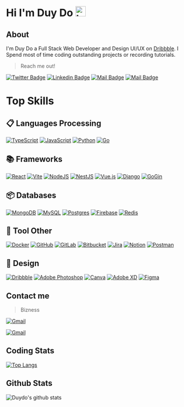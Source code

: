 # Hi I'm Duy Do <img src="https://user-images.githubusercontent.com/1303154/88677602-1635ba80-d120-11ea-84d8-d263ba5fc3c0.gif" width="28px" height="28px" alt="hi">

## About

I'm Duy Do a Full Stack Web Developer and Design UI/UX on [Dribbble](https://dribbble.com/duydoit). I Spend most of time coding outstanding projects or recording tutorials.

> Reach me out!

[![Twitter Badge](https://img.shields.io/badge/-@Duyda14-1ca0f1?style=flat&labelColor=1ca0f1&logo=twitter&logoColor=white&link=https://twitter.com/Ipenywis)](https://twitter.com/Duyda14) [![Linkedin Badge](https://img.shields.io/badge/-@Duyda-0e76a8?style=flat&labelColor=0e76a8&logo=linkedin&logoColor=white)](https://www.linkedin.com/in/duydo1402/) [![Mail Badge](https://img.shields.io/badge/-@duyda1402-e84393?style=flat&labelColor=e84393&logo=instagram&logoColor=white)](https://instagram.com/duydo1402) [![Mail Badge](https://img.shields.io/badge/-@duyda-c0392b?style=flat&labelColor=c0392b&logo=gmail&logoColor=white)](mailto:duy.da.d1997@gmail.com)

<!-- TODO: Add last video link -->

# Top Skills

<!-- TODO: Make technologies links takes you to repositories -->

## 📋 Languages Processing

[![TypeScript](https://img.shields.io/badge/typescript-%23007ACC.svg?style=for-the-badge&logo=typescript&logoColor=white)](#) [![JavaScript](https://img.shields.io/badge/javascript-%23323330.svg?style=for-the-badge&logo=javascript&logoColor=%23F7DF1E)](#) [![Python](https://img.shields.io/badge/python-3670A0?style=for-the-badge&logo=python&logoColor=ffdd54)](#)
[![Go](https://img.shields.io/badge/go-%2300ADD8.svg?style=for-the-badge&logo=go&logoColor=white)](#)

## 📚 Frameworks

[![React](https://img.shields.io/badge/react-%2320232a.svg?style=for-the-badge&logo=react&logoColor=%2361DAFB)](#) [![Vite](https://img.shields.io/badge/vite-%23646CFF.svg?style=for-the-badge&logo=vite&logoColor=white)](#)
[![NodeJS](https://img.shields.io/badge/node.js-6DA55F?style=for-the-badge&logo=node.js&logoColor=white)](#) [![NestJS](https://img.shields.io/badge/Nuxt-002E3B?style=for-the-badge&logo=nuxtdotjs&logoColor=#00DC82)](#) [![Vue.js](https://img.shields.io/badge/vuejs-%2335495e.svg?style=for-the-badge&logo=vuedotjs&logoColor=%234FC08D)](#) [![Django](https://img.shields.io/badge/django-%23092E20.svg?style=for-the-badge&logo=django&logoColor=white)](#)
[![GoGin](https://img.shields.io/badge/django-%23092E20.svg?style=for-the-badge&logo=django&logoColor=white)](#)

<!-- [![Next JS](https://img.shields.io/badge/Next-black?style=for-the-badge&logo=next.js&logoColor=white)](#) -->

## 📦 Databases

[![MongoDB](https://img.shields.io/badge/MongoDB-%234ea94b.svg?style=for-the-badge&logo=mongodb&logoColor=white)](#) [![MySQL](https://img.shields.io/badge/mysql-039BE5.svg?style=for-the-badge&logo=mysql&logoColor=white)](#) [![Postgres](https://img.shields.io/badge/postgres-%23316192.svg?style=for-the-badge&logo=postgresql&logoColor=white)](#) [![Firebase](https://img.shields.io/badge/Firebase-F77F00?style=for-the-badge&logo=Firebase&logoColor=white)](#) [![Redis](https://img.shields.io/badge/redis-%23DD0031.svg?style=for-the-badge&logo=redis&logoColor=white)](#)

## 🔋 Tool Other

[![Docker](https://img.shields.io/badge/docker-%230db7ed.svg?style=for-the-badge&logo=docker&logoColor=white)](#)
[![GitHub](https://img.shields.io/badge/github-%23121011.svg?style=for-the-badge&logo=github&logoColor=white)](#) [![GitLab](https://img.shields.io/badge/gitlab-fe7f2d.svg?style=for-the-badge&logo=gitlab&logoColor=white)](#) [![Bitbucket](https://img.shields.io/badge/bitbucket-%230047B3.svg?style=for-the-badge&logo=bitbucket&logoColor=white)](#) [![Jira](https://img.shields.io/badge/jira-%230A0FFF.svg?style=for-the-badge&logo=jira&logoColor=white)](#) [![Notion](https://img.shields.io/badge/Notion-%23000000.svg?style=for-the-badge&logo=notion&logoColor=white)](#) [![Postman](https://img.shields.io/badge/Postman-FF6C37?style=for-the-badge&logo=postman&logoColor=white)](#)

## 🎨 Design

[![Dribbble](https://img.shields.io/badge/Dribbble-EA4C89?style=for-the-badge&logo=dribbble&logoColor=white)](#) [![Adobe Photoshop](https://img.shields.io/badge/adobe%20photoshop-%2331A8FF.svg?style=for-the-badge&logo=adobe%20photoshop&logoColor=white)](#) [![Canva](https://img.shields.io/badge/Canva-%2300C4CC.svg?style=for-the-badge&logo=Canva&logoColor=white)](#) [![Adobe XD](https://img.shields.io/badge/Adobe%20XD-470137?style=for-the-badge&logo=Adobe%20XD&logoColor=#FF61F6)](#) [![Figma](https://img.shields.io/badge/figma-%23F24E1E.svg?style=for-the-badge&logo=figma&logoColor=white)](#)

## Contact me

> Bizness

[![Gmail](https://img.shields.io/badge/Profile%20Visitors-172B4D?style=for-the-badge&logo=Opsgenie&logoColor=white)](https://github.com/duyda1402/duyda1402/blob/master/resumes/duyda-cv.pdf)

[![Gmail](https://img.shields.io/badge/Gmail-D14836?style=for-the-badge&logo=gmail&logoColor=white)](#duy.da.d1997@gmail.com)

## Coding Stats

<!--START_SECTION:waka-->

[![Top Langs](https://github-readme-stats.vercel.app/api/top-langs/?username=duyda1402&count_private=true&layout=donut&theme=tokyonight)](https://github.com/duyda1402)

<!--END_SECTION:waka-->

## Github Stats

![Duydo's github stats](https://github-readme-stats.vercel.app/api?username=duyda1402&show_icons=true&theme=tokyonight&hide=contribs,prs)
